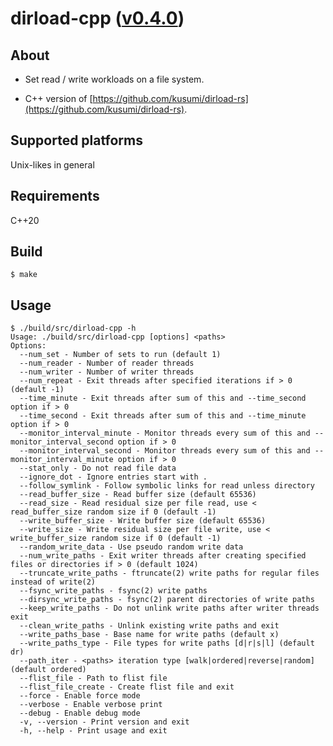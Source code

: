 dirload-cpp ([v0.4.0](https://github.com/kusumi/dirload-cpp/releases/tag/v0.4.0))
========

## About

+ Set read / write workloads on a file system.

+ C++ version of [https://github.com/kusumi/dirload-rs](https://github.com/kusumi/dirload-rs).

## Supported platforms

Unix-likes in general

## Requirements

C++20

## Build

    $ make

## Usage

    $ ./build/src/dirload-cpp -h
    Usage: ./build/src/dirload-cpp [options] <paths>
    Options:
      --num_set - Number of sets to run (default 1)
      --num_reader - Number of reader threads
      --num_writer - Number of writer threads
      --num_repeat - Exit threads after specified iterations if > 0 (default -1)
      --time_minute - Exit threads after sum of this and --time_second option if > 0
      --time_second - Exit threads after sum of this and --time_minute option if > 0
      --monitor_interval_minute - Monitor threads every sum of this and --monitor_interval_second option if > 0
      --monitor_interval_second - Monitor threads every sum of this and --monitor_interval_minute option if > 0
      --stat_only - Do not read file data
      --ignore_dot - Ignore entries start with .
      --follow_symlink - Follow symbolic links for read unless directory
      --read_buffer_size - Read buffer size (default 65536)
      --read_size - Read residual size per file read, use < read_buffer_size random size if 0 (default -1)
      --write_buffer_size - Write buffer size (default 65536)
      --write_size - Write residual size per file write, use < write_buffer_size random size if 0 (default -1)
      --random_write_data - Use pseudo random write data
      --num_write_paths - Exit writer threads after creating specified files or directories if > 0 (default 1024)
      --truncate_write_paths - ftruncate(2) write paths for regular files instead of write(2)
      --fsync_write_paths - fsync(2) write paths
      --dirsync_write_paths - fsync(2) parent directories of write paths
      --keep_write_paths - Do not unlink write paths after writer threads exit
      --clean_write_paths - Unlink existing write paths and exit
      --write_paths_base - Base name for write paths (default x)
      --write_paths_type - File types for write paths [d|r|s|l] (default dr)
      --path_iter - <paths> iteration type [walk|ordered|reverse|random] (default ordered)
      --flist_file - Path to flist file
      --flist_file_create - Create flist file and exit
      --force - Enable force mode
      --verbose - Enable verbose print
      --debug - Enable debug mode
      -v, --version - Print version and exit
      -h, --help - Print usage and exit
